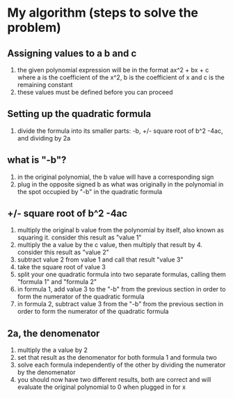 # My algorithm (steps to solve the problem)

## Assigning values to a b and c
1. the given polynomial expression will be in the format ax^2 + bx + c where a is the coefficient of the x^2, b is the coefficient of x and c is the remaining constant 
2. these values must be defined before you can proceed 

## Setting up the quadratic formula
1. divide the formula into its smaller parts: -b, +/- square root of b^2 -4ac, and dividing by 2a

## what is "-b"?
1. in the original polynomial, the b value will have a corresponding sign
2. plug in the opposite signed b as what was originally in the polynomial in the spot occupied by "-b" in the quadratic formula

## +/- square root of b^2 -4ac
1. multiply the original b value from the polynomial by itself, also known as squaring it. consider this result as "value 1"
2. multiply the a value by the c value, then multiply that result by 4. consider this result as "value 2"
3. subtract value 2 from value 1 and call that result "value 3"
4. take the square root of value 3
5. split your one quadratic formula into two separate formulas, calling them "formula 1" and "formula 2"
6. in formula 1, add value 3 to the "-b" from the previous section in order to form the numerator of the quadratic formula
7. in formula 2, subtract value 3 from the "-b" from the previous section in order to form the numerator of the quadratic formula

## 2a, the denomenator 
1. multiply the a value by 2
2. set that result as the denomenator for both formula 1 and formula two
3. solve each formula independently of the other by dividing the numerator by the denomenator
4. you should now have two different results, both are correct and will evaluate the original polynomial to 0 when plugged in for x